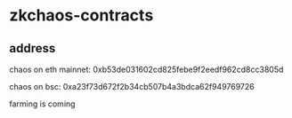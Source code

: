 # zkchaos-contracts

## address
chaos on eth mainnet: 0xb53de031602cd825febe9f2eedf962cd8cc3805d

chaos on bsc: 0xa23f73d672f2b34cb507b4a3bdca62f949769726

farming is coming
